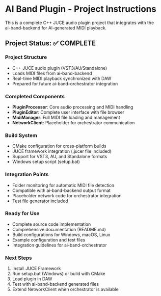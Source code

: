 # AI Band Plugin - Project Instructions

This is a complete C++ JUCE audio plugin project that integrates with the ai-band-backend for AI-generated MIDI playback.

## Project Status: ✅ COMPLETE

### Project Structure
- C++ JUCE audio plugin (VST3/AU/Standalone)
- Loads MIDI files from ai-band-backend
- Real-time MIDI playback synchronized with DAW
- Prepared for future ai-band-orchestrator integration

### Completed Components
- **PluginProcessor**: Core audio processing and MIDI handling
- **PluginEditor**: Complete user interface with file browser
- **MidiManager**: Full MIDI file loading and management
- **NetworkClient**: Placeholder for orchestrator communication

### Build System
- CMake configuration for cross-platform builds
- JUCE framework integration (.jucer file included)
- Support for VST3, AU, and Standalone formats
- Windows setup script (setup.bat)

### Integration Points
- Folder monitoring for automatic MIDI file detection
- Compatible with ai-band-backend output format
- Placeholder network code for orchestrator integration
- Test file generator included

### Ready for Use
- Complete source code implementation
- Comprehensive documentation (README.md)
- Build configurations for Windows, macOS, Linux
- Example configuration and test files
- Integration guidelines for ai-band-orchestrator

### Next Steps
1. Install JUCE Framework
2. Run setup.bat (Windows) or build with CMake
3. Load plugin in DAW
4. Test with ai-band-backend generated files
5. Extend NetworkClient when orchestrator is available
